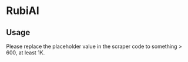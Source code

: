 # RubiAI

## Usage
Please replace the placeholder value in the scraper code to something > 600, at least 1K.
